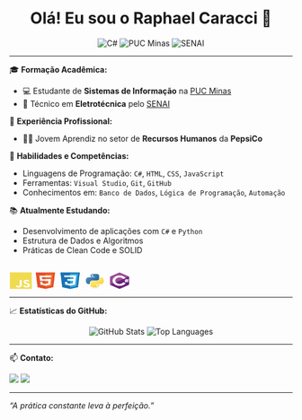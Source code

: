 <h1 align="center">Olá! Eu sou o Raphael Caracci 👋</h1>

<p align="center">
  <img src="https://img.shields.io/badge/C%23-Programador-blue?style=for-the-badge&logo=csharp" alt="C#">
  <img src="https://img.shields.io/badge/Sistemas%20de%20Informa%C3%A7%C3%A3o-PUC%20Minas-blue?style=for-the-badge" alt="PUC Minas">
  <img src="https://img.shields.io/badge/Eletrot%C3%A9cnica-SENAI-red?style=for-the-badge" alt="SENAI">
</p>

---

🎓 **Formação Acadêmica:**

- 💻 Estudante de **Sistemas de Informação** na [PUC Minas](https://www.pucminas.br)
- 🔌 Técnico em **Eletrotécnica** pelo [SENAI](https://www.senaimg.com.br)

💼 **Experiência Profissional:**

- 🧑‍💼 Jovem Aprendiz no setor de **Recursos Humanos** da **PepsiCo**

🧠 **Habilidades e Competências:**

- Linguagens de Programação: `C#`, `HTML`, `CSS`, `JavaScript`
- Ferramentas: `Visual Studio`, `Git`, `GitHub`
- Conhecimentos em: `Banco de Dados`, `Lógica de Programação`, `Automação`

📚 **Atualmente Estudando:**

- Desenvolvimento de aplicações com `C#` e `Python`
- Estrutura de Dados e Algoritmos
- Práticas de Clean Code e SOLID

<div style="display: inline_block"><br>
  <img align="center" alt="Raphael-Js" height="30" width="40" src="https://raw.githubusercontent.com/devicons/devicon/master/icons/javascript/javascript-plain.svg">
  <img align="center" alt="Raphael-HTML" height="30" width="40" src="https://raw.githubusercontent.com/devicons/devicon/master/icons/html5/html5-original.svg">
  <img align="center" alt="Raphael-CSS" height="30" width="40" src="https://raw.githubusercontent.com/devicons/devicon/master/icons/css3/css3-original.svg">
  <img align="center" alt="Raphael-Python" height="30" width="40" src="https://raw.githubusercontent.com/devicons/devicon/master/icons/python/python-original.svg">
  <img align="center" alt="Raphael-Csharp" height="30" width="40" src="https://raw.githubusercontent.com/devicons/devicon/master/icons/csharp/csharp-original.svg">
</div>

---

📈 **Estatísticas do GitHub:**

<p align="center">
  <img src="https://github-readme-stats.vercel.app/api?username=R4phaelCB&show_icons=true&theme=radical" alt="GitHub Stats">
  <img src="https://github-readme-stats.vercel.app/api/top-langs/?username=R4phaelCB&layout=compact&theme=radical" alt="Top Languages">
</p>

---

📫 **Contato:**

<div> 
  <a href = "mailto:raphaelcaracci@gmail.com"><img src="https://img.shields.io/badge/-Gmail-%23333?style=for-the-badge&logo=gmail&logoColor=white" target="_blank"></a>
  <a href="https://www.linkedin.com/in/raphael-caracci/ target="_blank"><img src="https://img.shields.io/badge/-LinkedIn-%230077B5?style=for-the-badge&logo=linkedin&logoColor=white" target="_blank"></a> 
  
</div>

---

*“A prática constante leva à perfeição.”*

